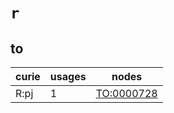 # `r`

## to

| curie   |   usages | nodes                                                   |
|---------|----------|---------------------------------------------------------|
| R:pj    |        1 | [TO:0000728](http://purl.obolibrary.org/obo/TO_0000728) |

